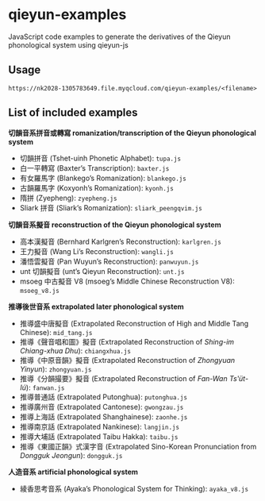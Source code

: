 # qieyun-examples

JavaScript code examples to generate the derivatives of the Qieyun phonological system using qieyun-js

## Usage

```
https://nk2028-1305783649.file.myqcloud.com/qieyun-examples/<filename>
```

## List of included examples

**切韻音系拼音或轉寫 romanization/transcription of the Qieyun phonological system**

- 切韻拼音 (Tshet-uinh Phonetic Alphabet): `tupa.js`
- 白一平轉寫 (Baxter’s Transcription): `baxter.js`
- 有女羅馬字 (Blankego’s Romanization): `blankego.js`
- 古韻羅馬字 (Koxyonh’s Romanization): `kyonh.js`
- 隋拼 (Zyepheng): `zyepheng.js`
- Sliark 拼音 (Sliark’s Romanization): `sliark_peengqvim.js`

**切韻音系擬音 reconstruction of the Qieyun phonological system**

- 高本漢擬音 (Bernhard Karlgren’s Reconstruction): `karlgren.js`
- 王力擬音 (Wang Li’s Reconstruction): `wangli.js`
- 潘悟雲擬音 (Pan Wuyun’s Reconstruction): `panwuyun.js`
- unt 切韻擬音 (unt’s Qieyun Reconstruction): `unt.js`
- msoeg 中古擬音 V8 (msoeg’s Middle Chinese Reconstruction V8): `msoeg_v8.js`

**推導後世音系 extrapolated later phonological system**

- 推導盛中唐擬音 (Extrapolated Reconstruction of High and Middle Tang Chinese): `mid_tang.js`
- 推導《聲音唱和圖》擬音 (Extrapolated Reconstruction of _Shing-im Chiang-xhua Dhu_): `chiangxhua.js`
- 推導《中原音韻》擬音 (Extrapolated Reconstruction of _Zhongyuan Yinyun_): `zhongyuan.js`
- 推導《分韻撮要》擬音 (Extrapolated Reconstruction of _Fan-Wan Tsʽüt-Iú_): `fanwan.js`
- 推導普通話 (Extrapolated Putonghua): `putonghua.js`
- 推導廣州音 (Extrapolated Cantonese): `gwongzau.js`
- 推導上海話 (Extrapolated Shanghainese): `zaonhe.js`
- 推導南京話 (Extrapolated Nankinese): `langjin.js`
- 推導大埔話 (Extrapolated Taibu Hakka): `taibu.js`
- 推導《東國正韻》式漢字音 (Extrapolated Sino-Korean Pronunciation from _Dongguk Jeongun_): `dongguk.js`

**人造音系 artificial phonological system**

- 綾香思考音系 (Ayaka’s Phonological System for Thinking): `ayaka_v8.js`
